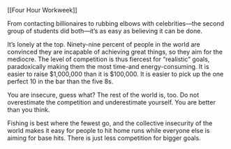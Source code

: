 [[Four Hour Workweek]]

From contacting billionaires to rubbing elbows with celebrities—the second group of students did both—it’s as easy as believing it can be done.

It’s lonely at the top. 
Ninety-nine percent of people in the world are convinced they are incapable of achieving great things, so they aim for the mediocre. The level of competition is thus fiercest for “realistic” goals, paradoxically making them the most time-and energy-consuming. It is easier to raise $1,000,000 than it is $100,000. It is easier to pick up the one perfect 10 in the bar than the five 8s. 

You are insecure, guess what? The rest of the world is, too. Do not overestimate the competition and underestimate yourself. You are better than you think.

Fishing is best where the fewest go, and the collective insecurity of the world makes it easy for people to hit home runs while everyone else is aiming for base hits. There is just less competition for bigger goals.